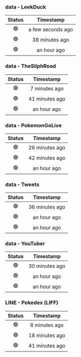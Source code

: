 ### data - LeekDuck
| Status | Timestamp |
|:------:|:---------:|
| 🟢 | a few seconds ago |
| 🟢 | 38 minutes ago |
| 🟢 | an hour ago |

### data - TheSilphRoad
| Status | Timestamp |
|:------:|:---------:|
| 🟢 | 7 minutes ago |
| 🟢 | 41 minutes ago |
| 🟢 | an hour ago |

### data - PokemonGoLive
| Status | Timestamp |
|:------:|:---------:|
| 🟢 | 26 minutes ago |
| 🟢 | 42 minutes ago |
| 🟢 | an hour ago |

### data - Tweets
| Status | Timestamp |
|:------:|:---------:|
| 🟢 | 36 minutes ago |
| 🟢 | an hour ago |
| 🟢 | an hour ago |

### data - YouTuber
| Status | Timestamp |
|:------:|:---------:|
| 🟢 | 30 minutes ago |
| 🟢 | an hour ago |
| 🟢 | an hour ago |

### LINE - Pokedex (LIFF)
| Status | Timestamp |
|:------:|:---------:|
| 🟢 | 8 minutes ago |
| 🟢 | 18 minutes ago |
| 🟢 | 41 minutes ago |

